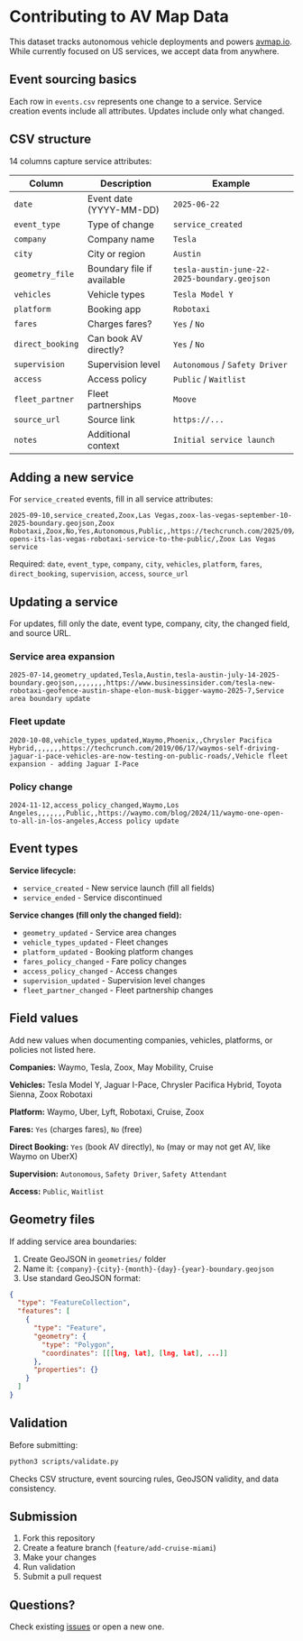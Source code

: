 # Contributing to AV Map Data

This dataset tracks autonomous vehicle deployments and powers [avmap.io](https://avmap.io). While currently focused on US services, we accept data from anywhere.

## Event sourcing basics

Each row in `events.csv` represents one change to a service. Service creation events include all attributes. Updates include only what changed.

## CSV structure

14 columns capture service attributes:

| Column           | Description                | Example                                      |
| ---------------- | -------------------------- | -------------------------------------------- |
| `date`           | Event date (YYYY-MM-DD)    | `2025-06-22`                                 |
| `event_type`     | Type of change             | `service_created`                            |
| `company`        | Company name               | `Tesla`                                      |
| `city`           | City or region             | `Austin`                                     |
| `geometry_file`  | Boundary file if available | `tesla-austin-june-22-2025-boundary.geojson` |
| `vehicles`       | Vehicle types              | `Tesla Model Y`                              |
| `platform`       | Booking app                | `Robotaxi`                                   |
| `fares`          | Charges fares?             | `Yes` / `No`                                 |
| `direct_booking` | Can book AV directly?      | `Yes` / `No`                                 |
| `supervision`    | Supervision level          | `Autonomous` / `Safety Driver`               |
| `access`         | Access policy              | `Public` / `Waitlist`                        |
| `fleet_partner`  | Fleet partnerships         | `Moove`                                      |
| `source_url`     | Source link                | `https://...`                                |
| `notes`          | Additional context         | `Initial service launch`                     |

## Adding a new service

For `service_created` events, fill in all service attributes:

```csv
2025-09-10,service_created,Zoox,Las Vegas,zoox-las-vegas-september-10-2025-boundary.geojson,Zoox Robotaxi,Zoox,No,Yes,Autonomous,Public,,https://techcrunch.com/2025/09/10/zoox-opens-its-las-vegas-robotaxi-service-to-the-public/,Zoox Las Vegas service
```

Required: `date`, `event_type`, `company`, `city`, `vehicles`, `platform`, `fares`, `direct_booking`, `supervision`, `access`, `source_url`

## Updating a service

For updates, fill only the date, event type, company, city, the changed field, and source URL.

### Service area expansion

```csv
2025-07-14,geometry_updated,Tesla,Austin,tesla-austin-july-14-2025-boundary.geojson,,,,,,,,https://www.businessinsider.com/tesla-new-robotaxi-geofence-austin-shape-elon-musk-bigger-waymo-2025-7,Service area boundary update
```

### Fleet update

```csv
2020-10-08,vehicle_types_updated,Waymo,Phoenix,,Chrysler Pacifica Hybrid,,,,,,,https://techcrunch.com/2019/06/17/waymos-self-driving-jaguar-i-pace-vehicles-are-now-testing-on-public-roads/,Vehicle fleet expansion - adding Jaguar I-Pace
```

### Policy change

```csv
2024-11-12,access_policy_changed,Waymo,Los Angeles,,,,,,,Public,,https://waymo.com/blog/2024/11/waymo-one-open-to-all-in-los-angeles,Access policy update
```

## Event types

**Service lifecycle:**

- `service_created` - New service launch (fill all fields)
- `service_ended` - Service discontinued

**Service changes (fill only the changed field):**

- `geometry_updated` - Service area changes
- `vehicle_types_updated` - Fleet changes
- `platform_updated` - Booking platform changes
- `fares_policy_changed` - Fare policy changes
- `access_policy_changed` - Access changes
- `supervision_updated` - Supervision level changes
- `fleet_partner_changed` - Fleet partnership changes

## Field values

Add new values when documenting companies, vehicles, platforms, or policies not listed here.

**Companies:** Waymo, Tesla, Zoox, May Mobility, Cruise

**Vehicles:** Tesla Model Y, Jaguar I-Pace, Chrysler Pacifica Hybrid, Toyota Sienna, Zoox Robotaxi

**Platform:** Waymo, Uber, Lyft, Robotaxi, Cruise, Zoox

**Fares:** `Yes` (charges fares), `No` (free)

**Direct Booking:** `Yes` (book AV directly), `No` (may or may not get AV, like Waymo on UberX)

**Supervision:** `Autonomous`, `Safety Driver`, `Safety Attendant`

**Access:** `Public`, `Waitlist`

## Geometry files

If adding service area boundaries:

1. Create GeoJSON in `geometries/` folder
2. Name it: `{company}-{city}-{month}-{day}-{year}-boundary.geojson`
3. Use standard GeoJSON format:

```json
{
  "type": "FeatureCollection",
  "features": [
    {
      "type": "Feature",
      "geometry": {
        "type": "Polygon",
        "coordinates": [[[lng, lat], [lng, lat], ...]]
      },
      "properties": {}
    }
  ]
}
```

## Validation

Before submitting:

```bash
python3 scripts/validate.py
```

Checks CSV structure, event sourcing rules, GeoJSON validity, and data consistency.

## Submission

1. Fork this repository
2. Create a feature branch (`feature/add-cruise-miami`)
3. Make your changes
4. Run validation
5. Submit a pull request

## Questions?

Check existing [issues](../../issues) or open a new one.
